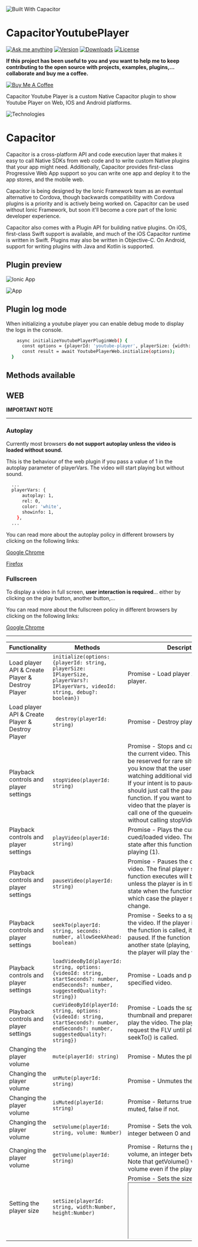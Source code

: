 ![Built With Capacitor](https://img.shields.io/badge/-Built%20With%20Capacitor-16161d.svg?logo=data%3Aimage%2Fsvg%2Bxml%3Bbase64%2CPD94bWwgdmVyc2lvbj0iMS4wIiBlbmNvZGluZz0idXRmLTgiPz4KPCEtLSBHZW5lcmF0b3I6IEFkb2JlIElsbHVzdHJhdG9yIDE5LjIuMSwgU1ZHIEV4cG9ydCBQbHVnLUluIC4gU1ZHIFZlcnNpb246IDYuMDAgQnVpbGQgMCkgIC0tPgo8c3ZnIHZlcnNpb249IjEuMSIgaWQ9IkxheWVyXzEiIHhtbG5zPSJodHRwOi8vd3d3LnczLm9yZy8yMDAwL3N2ZyIgeG1sbnM6eGxpbms9Imh0dHA6Ly93d3cudzMub3JnLzE5OTkveGxpbmsiIHg9IjBweCIgeT0iMHB4IgoJIHZpZXdCb3g9IjAgMCA1MTIgNTEyIiBzdHlsZT0iZW5hYmxlLWJhY2tncm91bmQ6bmV3IDAgMCA1MTIgNTEyOyIgeG1sOnNwYWNlPSJwcmVzZXJ2ZSI%2BCjxzdHlsZSB0eXBlPSJ0ZXh0L2NzcyI%2BCgkuc3Qwe2ZpbGw6I0ZGRkZGRjt9Cjwvc3R5bGU%2BCjxwYXRoIGNsYXNzPSJzdDAiIGQ9Ik00MjQuNywzNzMuOWMwLDM3LjYtNTUuMSw2OC42LTkyLjcsNjguNkgxODAuNGMtMzcuOSwwLTkyLjctMzAuNy05Mi43LTY4LjZ2LTMuNmgzMzYuOVYzNzMuOXoiLz4KPHBhdGggY2xhc3M9InN0MCIgZD0iTTQyNC43LDI5Mi4xSDE4MC40Yy0zNy42LDAtOTIuNy0zMS05Mi43LTY4LjZ2LTMuNkgzMzJjMzcuNiwwLDkyLjcsMzEsOTIuNyw2OC42VjI5Mi4xeiIvPgo8cGF0aCBjbGFzcz0ic3QwIiBkPSJNNDI0LjcsMTQxLjdIODcuN3YtMy42YzAtMzcuNiw1NC44LTY4LjYsOTIuNy02OC42SDMzMmMzNy45LDAsOTIuNywzMC43LDkyLjcsNjguNlYxNDEuN3oiLz4KPC9zdmc%2BCg%3D%3D&colorA=16161d&style=flat-square)

# CapacitorYoutubePlayer

[![Ask me anything](https://img.shields.io/badge/ask%20me-anything-1abc9c.svg)](https://github.com/abritopach) [![Version](https://img.shields.io/npm/v/capacitor-youtube-player.svg)](https://www.npmjs.com/package/capacitor-youtube-player)
[![Downloads](https://img.shields.io/npm/dt/capacitor-youtube-player.svg)](https://www.npmjs.com/package/capacitor-youtube-player) [![License](https://img.shields.io/github/license/abritopach/capacitor-youtube-player.svg)](https://github.com/abritopach/capacitor-youtube-player/blob/master/LICENSE)

**If this project has been useful to you and you want to help me to keep contributing to the open source with projects, examples, plugins,... collaborate and buy me a coffee.**

<a href="https://www.buymeacoffee.com/h6WVj4HcD" target="_blank"><img src="https://www.buymeacoffee.com/assets/img/custom_images/yellow_img.png" alt="Buy Me A Coffee"></a>

Capacitor Youtube Player is a custom Native Capacitor plugin to show Youtube Player on Web, IOS and Android platforms.

![Technologies](readme_resources/technologies.jpg 'Technologies')

# Capacitor

Capacitor is a cross-platform API and code execution layer that makes it easy to call Native SDKs from web code and to write custom Native plugins that your app might need. Additionally, Capacitor provides first-class Progressive Web App support so you can write one app and deploy it to the app stores, and the mobile web.

Capacitor is being designed by the Ionic Framework team as an eventual alternative to Cordova, though backwards compatibility with Cordova plugins is a priority and is actively being worked on. Capacitor can be used without Ionic Framework, but soon it'll become a core part of the Ionic developer experience.

Capacitor also comes with a Plugin API for building native plugins. On iOS, first-class Swift support is available, and much of the iOS Capacitor runtime is written in Swift. Plugins may also be written in Objective-C. On Android, support for writing plugins with Java and Kotlin is supported.

## Plugin preview

![Ionic App](readme_resources/ionic_app.gif 'App')

![App](readme_resources/app.gif 'App')

## Plugin log mode

When initializing a youtube player you can enable debug mode to display the logs in the console.

```bash
    async initializeYoutubePlayerPluginWeb() {
      const options = {playerId: 'youtube-player', playerSize: {width: 640, height: 360}, videoId: 'tDW2C6rcH6M', debug: true};
      const result = await YoutubePlayerWeb.initialize(options);
  }
```

## Methods available

## WEB

**IMPORTANT NOTE**

---

### Autoplay

Currently most browsers **do not support autoplay unless the video is loaded without sound.**

This is the behaviour of the web plugin if you pass a value of 1 in the autoplay parameter of playerVars.
The video will start playing but without sound.

```bash
  ...
  playerVars: {
      autoplay: 1,
      rel: 0,
      color: 'white',
      showinfo: 1,
    },
  ...
```

You can read more about the autoplay policy in different browsers by clicking on the following links:

[Google Chrome](https://developer.chrome.com/blog/autoplay/)

[Firefox](https://blog.mozilla.org/en/products/firefox/block-autoplay/)

### Fullscreen

To display a video in full screen, **user interaction is required**... either by clicking on the play button, another button,...

You can read more about the fullscreen policy in different browsers by clicking on the following links:

[Google Chrome](https://developers.google.com/web/fundamentals/native-hardware/fullscreen)

---

| Functionality                                    | Methods                                                                                                                              | Description                                                                                                                                                                                                                                                                                                                                                                                                                 | Expects                 | Returns                   |
| ------------------------------------------------ | ------------------------------------------------------------------------------------------------------------------------------------ | --------------------------------------------------------------------------------------------------------------------------------------------------------------------------------------------------------------------------------------------------------------------------------------------------------------------------------------------------------------------------------------------------------------------------- | ----------------------- | ------------------------- |
| Load player API & Create Player & Destroy Player | `initialize(options: {playerId: string, playerSize: IPlayerSize, playerVars?: IPlayerVars, videoId: string, debug?: boolean})`       | Promise - Load player API & create player.                                                                                                                                                                                                                                                                                                                                                                                  | JSON Object             | data                      |
| Load player API & Create Player & Destroy Player | ` destroy(playerId: string)`                                                                                                         | Promise - Destroy player                                                                                                                                                                                                                                                                                                                                                                                                    | string                  | data                      |
| Playback controls and player settings            | `stopVideo(playerId: string)`                                                                                                        | Promise - Stops and cancels loading of the current video. This function should be reserved for rare situations when you know that the user will not be watching additional video in the player. If your intent is to pause the video, you should just call the pauseVideo function. If you want to change the video that the player is playing, you can call one of the queueing functions without calling stopVideo first. | string                  | data                      |
| Playback controls and player settings            | `playVideo(playerId: string)`                                                                                                        | Promise - Plays the currently cued/loaded video. The final player state after this function executes will be playing (1).                                                                                                                                                                                                                                                                                                   | string                  | data                      |
| Playback controls and player settings            | `pauseVideo(playerId: string)`                                                                                                       | Promise - Pauses the currently playing video. The final player state after this function executes will be paused (2) unless the player is in the ended (0) state when the function is called, in which case the player state will not change.                                                                                                                                                                               | string                  | data                      |
| Playback controls and player settings            | `seekTo(playerId: string, seconds: number, allowSeekAhead: boolean)`                                                                 | Promise - Seeks to a specified time in the video. If the player is paused when the function is called, it will remain paused. If the function is called from another state (playing, video cued, etc.), the player will play the video.                                                                                                                                                                                     | string, number, boolean | data                      |
| Playback controls and player settings            | `loadVideoById(playerId: string, options: {videoId: string, startSeconds?: number, endSeconds?: number, suggestedQuality?: string})` | Promise - Loads and plays the specified video.                                                                                                                                                                                                                                                                                                                                                                              | string, JSON Object     | data                      |
| Playback controls and player settings            | `cueVideoById(playerId: string, options: {videoId: string, startSeconds?: number, endSeconds?: number, suggestedQuality?: string})`  | Promise - Loads the specified video's thumbnail and prepares the player to play the video. The player does not request the FLV until playVideo() or seekTo() is called.                                                                                                                                                                                                                                                     | string, JSON Object     | data                      |
| Changing the player volume                       | `mute(playerId: string)`                                                                                                             | Promise - Mutes the player.                                                                                                                                                                                                                                                                                                                                                                                                 | string                  | data                      |
| Changing the player volume                       | `unMute(playerId: string)`                                                                                                           | Promise - Unmutes the player.                                                                                                                                                                                                                                                                                                                                                                                               | string                  | data                      |
| Changing the player volume                       | `isMuted(playerId: string)`                                                                                                          | Promise - Returns true if the player is muted, false if not.                                                                                                                                                                                                                                                                                                                                                                | string                  | data                      |
| Changing the player volume                       | `setVolume(playerId: string, volume: Number)`                                                                                        | Promise - Sets the volume. Accepts an integer between 0 and 100.                                                                                                                                                                                                                                                                                                                                                            | string, number          | data                      |
| Changing the player volume                       | `getVolume(playerId: string)`                                                                                                        | Promise - Returns the player's current volume, an integer between 0 and 100. Note that getVolume() will return the volume even if the player is muted.                                                                                                                                                                                                                                                                      | string                  | data                      |
| Setting the player size                          | `setSize(playerId: string, width:Number, height:Number)`                                                                             | Promise - Sets the size in pixels of the <iframe> that contains the player.                                                                                                                                                                                                                                                                                                                                                 | string, number, number  | data                      |
| Playback status                                  | `getVideoLoadedFraction(playerId: string)`                                                                                           | Promise - Returns a number between 0 and 1 that specifies the percentage of the video that the player shows as buffered. This method returns a more reliable number than the now-deprecated getVideoBytesLoaded and getVideoBytesTotal methods.                                                                                                                                                                             | string                  | data                      |
| Playback status                                  | `getPlayerState(playerId: string)`                                                                                                   | Promise - Returns the state of the player. Possible values are: -1 unstarted / 0 ended / 1 playing / 2 paused / 3 buffering / 5 video cued                                                                                                                                                                                                                                                                                  | string                  | data                      |
| Playback status                                  | `getAllPlayersEventsState()`                                                                                                         | Promise - Returns the state of events of all players.                                                                                                                                                                                                                                                                                                                                                                       |                         | Map<string, IPlayerState> |
| Playback status                                  | `getCurrentTime(playerId: string)`                                                                                                   | Promise - Returns the elapsed time in seconds since the video started playing.                                                                                                                                                                                                                                                                                                                                              | string                  | data                      |

## ANDROID

| Functionality                   | Methods                                                                                             | Description                                | Expects     | Returns |
| ------------------------------- | --------------------------------------------------------------------------------------------------- | ------------------------------------------ | ----------- | ------- |
| Load player API & Create Player | `initialize(options: {playerSize: IPlayerSize, videoId: string}): Promise<{playerReady: boolean}>;` | Promise - Load player API & create player. | JSON Object | data    |

## IOS

| Functionality                   | Methods                                                                                             | Description                                | Expects     | Returns |
| ------------------------------- | --------------------------------------------------------------------------------------------------- | ------------------------------------------ | ----------- | ------- |
| Load player API & Create Player | `initialize(options: {playerSize: IPlayerSize, videoId: string}): Promise<{playerReady: boolean}>;` | Promise - Load player API & create player. | JSON Object | data    |

## Install Plugin

```bash
    npm install --save capacitor-youtube-player@latest
```

## Using this plugin

### IMPORTANT NOTES ANDROID

-> If you get this error in ANDROID STUDIO

![Error](readme_resources/android-error.jpg 'Error')

To use the CAPACITOR YOUTUBE PLAYER plugin you need to add the YOUTUBE API KEY in the file local.properties.

```bash
YOUTUBE_API_KEY="YOUR_YOUTUBE_API_KEY"
```

If you don't have a local.properties file, create one.
By default, this file is in the .gitignore. If not add it so that your keys are not visible to anyone.

In the official [Capacitor documentation](https://capacitorjs.com/docs/v3/updating/3-0#android) you have the instructions to migrate to version 3.0.

-> If you get this error in ANDROID STUDIO and your device uses Android 11 (API 30)

![Error](readme_resources/android-error-api30.png 'Error API 30')

Add the following to manifest tag in AndroidManifest to fix it:

```bash
<queries>
   <intent>
     <action android:name="com.google.android.youtube.api.service.START" />
   </intent>
</queries>
```

### IMPORTANT NOTE ANDROID (CAPACITOR 2.0)

```bash

public class MainActivity extends BridgeActivity {
  @Override
  public void onCreate(Bundle savedInstanceState) {
    super.onCreate(savedInstanceState);

    // Initializes the Bridge
    this.init(savedInstanceState, new ArrayList<Class<? extends Plugin>>() {{
      // Additional plugins you've installed go here
      // Ex: add(TotallyAwesomePlugin.class);
      add(YoutubePlayer.class); <= ADD THIS LINE
    }});
  }
}
```

In the official [Capacitor documentation](https://capacitor.ionicframework.com/docs/plugins/android#export-to-capacitor) appears how to register the plugin.

### IMPORTANT NOTE iOS (CAPACITOR 2.0)

Currently there is a small error when you testing the plugin in iOS. The following line of code needs to be modified in xcode:

YouTubePlayer.swift:339:102: 'UIWebViewNavigationType' has been renamed to 'UIWebView.NavigationType'

### Ionic / Angular project

1. Install the plugin.

```bash
npm install --save capacitor-youtube-player@latest
```

2. Import plugin in your page.

```bash
import { Component, OnInit, AfterViewInit } from '@angular/core';

import { YoutubePlayerWeb } from 'capacitor-youtube-player'; // Web version

import { Plugins, Capacitor } from '@capacitor/core'; // Native version

@Component({
  selector: 'app-home',
  templateUrl: 'home.page.html',
  styleUrls: ['home.page.scss'],
})
export class HomePage implements OnInit, AfterViewInit {

  currentYear = new Date().getFullYear();

  constructor() {
  }

  ngOnInit() {
  }

  ngAfterViewInit() {
    if (Capacitor.platform === 'web') {
      this.initializeYoutubePlayerPluginWeb();
    } else { // Native
      this.initializeYoutubePlayerPluginNative();
    }
  }

  async initializeYoutubePlayerPluginWeb() {
    const options = {playerId: 'youtube-player', playerSize: {width: 640, height: 360}, videoId: 'tDW2C6rcH6M'};
    const result = await YoutubePlayerWeb.initialize(options);
    console.log('playerReady', result);
  }

  async destroyYoutubePlayerPluginWeb() {
    const result = await YoutubePlayerWeb.destroy('youtube-player');
    console.log('destroyYoutubePlayer', result);
  }

  async initializeYoutubePlayerPluginNative() {

    const { YoutubePlayer } = Plugins;

    const options = {width: 640, height: 360, videoId: 'tDW2C6rcH6M'};
    const playerReady = await YoutubePlayer.initialize(options);
  }

}
```

3. Build your app.

You must build your Ionic / Angular project at least once before adding any native platforms.

```bash
    ionic build // Ionic
    ng build // Angular
```

4. Add Platforms.

```bash
    npx cap add ios
    npx cap add android
```

5. Open IDE to build, run, and deploy.

```bash
    npx cap open ios
    npx cap open android
```

## Examples

### Ionic project (Angular)

- Check [examples/ionic-test-capacitor-youtube-player](https://github.com/abritopach/capacitor-youtube-player/tree/master/examples/ionic-test-capacitor-youtube-player) folder.

#### WEB

![Plugin](readme_resources/plugin_ionic_web.gif 'Plugin')

#### iOS

![Plugin](readme_resources/plugin_ionic_ios.gif 'Plugin')

#### Android

![Plugin](readme_resources/plugin_ionic_android.gif 'Plugin')

### Angular project

- Plugin in Angular project: https://github.com/abritopach/angular-ionic-ngxs-movies

### Vue project

- Check [examples/vue-test-capacitor-youtube-player](https://github.com/abritopach/capacitor-youtube-player/tree/master/examples/vue-test-capacitor-youtube-player) folder.

### React project

- Check [examples/react-test-capacitor-youtube-player](https://github.com/abritopach/capacitor-youtube-player/tree/master/examples/react-test-capacitor-youtube-player) folder.
